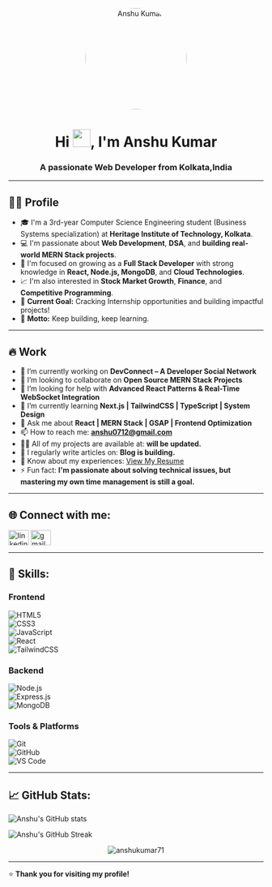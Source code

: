 <p align="center">
<img src="https://i.postimg.cc/4ySZkQXD/Web-Photo-Editor-1.jpg" alt="Anshu Kumar" width="200" style="border-radius:50%;" />
</p>

<h1 align="center">
  Hi <img src="https://media.giphy.com/media/hvRJCLFzcasrR4ia7z/giphy.gif" width="35px">, I'm Anshu Kumar
</h1>

<h3 align="center">A passionate Web Developer from Kolkata,India </h3>


---

## 🧑‍💻 Profile

- 🎓 I'm a 3rd-year Computer Science Engineering student (Business Systems specialization) at **Heritage Institute of Technology, Kolkata**.
- 💻 I'm passionate about **Web Development**, **DSA**, and **building real-world MERN Stack projects**.
- 🚀 I'm focused on growing as a **Full Stack Developer** with strong knowledge in **React, Node.js, MongoDB**, and **Cloud Technologies**.
- 📈 I'm also interested in **Stock Market Growth**, **Finance**, and **Competitive Programming**.
- 🎯 **Current Goal:** Cracking Internship opportunities and building impactful projects!
- 🌟 **Motto:** Keep building, keep learning.

---

## 🔥 Work

- 🔭 I’m currently working on **DevConnect – A Developer Social Network**
- 👯 I’m looking to collaborate on **Open Source MERN Stack Projects**
- 🤝 I’m looking for help with **Advanced React Patterns & Real-Time WebSocket Integration**
- 🌱 I’m currently learning **Next.js | TailwindCSS | TypeScript | System Design**
- 💬 Ask me about **React | MERN Stack | GSAP | Frontend Optimization**
- 📫 How to reach me: **anshu0712@gmail.com** 
- 👨‍💻 All of my projects are available at: **will be updated.**
- 📝 I regularly write articles on: **Blog is building.**
- 📄 Know about my experiences: [View My Resume](https://drive.google.com/file/d/1mJ0QE17kl9HzOt6kz0TjaFfh_NiWozkI/view?usp=drivesdk)
- ⚡ Fun fact: **I'm passionate about solving technical issues, but mastering my own time management is still a goal.**

---

## 🌐 Connect with me:
<p align="left">
<a href="https://www.linkedin.com/in/anshu-kumar7012/" target="_blank"><img align="center" src="https://cdn.jsdelivr.net/gh/devicons/devicon/icons/linkedin/linkedin-original.svg" alt="linkedin" height="30" width="40" /></a>
<a href="mailto:anshu0712@gmail.com" target="blank"><img align="center" src="https://cdn.jsdelivr.net/gh/devicons/devicon/icons/google/google-original.svg" alt="gmail" height="30" width="40" /></a>
</p>

---

## 🚀 Skills:

### Frontend  
![HTML5](https://img.shields.io/badge/HTML5-E34F26?style=for-the-badge&logo=html5&logoColor=white)  
![CSS3](https://img.shields.io/badge/CSS3-1572B6?style=for-the-badge&logo=css3&logoColor=white)  
![JavaScript](https://img.shields.io/badge/JavaScript-F7DF1E?style=for-the-badge&logo=javascript&logoColor=black)  
![React](https://img.shields.io/badge/React-20232A?style=for-the-badge&logo=react&logoColor=61DAFB)  
![TailwindCSS](https://img.shields.io/badge/Tailwind_CSS-06B6D4?style=for-the-badge&logo=tailwindcss&logoColor=white)  

### Backend  
![Node.js](https://img.shields.io/badge/Node.js-339933?style=for-the-badge&logo=nodedotjs&logoColor=white)  
![Express.js](https://img.shields.io/badge/Express.js-000000?style=for-the-badge&logo=express&logoColor=white)  
![MongoDB](https://img.shields.io/badge/MongoDB-4EA94B?style=for-the-badge&logo=mongodb&logoColor=white)

### Tools & Platforms  
![Git](https://img.shields.io/badge/Git-F05032?style=for-the-badge&logo=git&logoColor=white)  
![GitHub](https://img.shields.io/badge/GitHub-100000?style=for-the-badge&logo=github&logoColor=white)  
![VS Code](https://img.shields.io/badge/Visual_Studio_Code-0078d7?style=for-the-badge&logo=visual-studio-code&logoColor=white)  

---

## 📈 GitHub Stats:
<p align="left">
<img src="https://github-readme-stats.vercel.app/api?username=anshu-kumar-github&show_icons=true&locale=en&theme=tokyonight" alt="Anshu's GitHub stats" />
</p>

<p align="left">
<img src="https://github-readme-streak-stats.herokuapp.com/?user=anshu-kumar-github&theme=tokyonight" alt="Anshu's GitHub Streak" />
</p>

<p align="center">
  <img src="https://komarev.com/ghpvc/?username=anshukumar71&label=Profile%20views&color=0e75b6&style=flat" alt="anshukumar71" />
</p>

---

⭐️ **Thank you for visiting my profile!**
